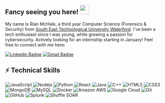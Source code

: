 ## Fancy seeing you here! <img src="https://raw.githubusercontent.com/aemmadi/aemmadi/master/wave.gif" width="30">

My name is Rían McHale, a third year Computer Science (Forensics & Security) from [South East Technological University Waterford](https://www.setu.ie). I've been a tech enthusiast since I was young, while growing a passion for cybersecurity. Actively looking for an internship starting in January! Feel free to connect with me here:

[![Linkedin Badge](https://img.shields.io/badge/-RianMcHale-blue?style=flat-square&logo=LinkedIn&logoColor=white&link=https://www.linkedin.com/in/rianmchale/)](https://www.linkedin.com/in/rianmchale/)
[![Gmail Badge](https://img.shields.io/badge/-rianmchwork@gmail.com-c14438?style=flat-square&logo=Gmail&logoColor=white&link=mailto:rianmchwork@gmail.com)](mailto:rianmchwork@gmail.com)

## ⚡ Technical Skills

![JavaScript](https://img.shields.io/badge/-JavaScript-black?style=flat-square&logo=javascript)
![Nodejs](https://img.shields.io/badge/-Nodejs-black?style=flat-square&logo=Node.js)
![Python](https://img.shields.io/badge/-Python-black?style=flat-square&logo=Python)
![React](https://img.shields.io/badge/-React-black?style=flat-square&logo=react)
![Java](https://img.shields.io/badge/-java-E34A86?style=flat-square&logo=java)
![C++](https://img.shields.io/badge/-C++-00599C?style=flat-square&logo=c)
![HTML5](https://img.shields.io/badge/-HTML5-E34F26?style=flat-square&logo=html5&logoColor=white)
![CSS3](https://img.shields.io/badge/-CSS3-1572B6?style=flat-square&logo=css3)
![MongoDB](https://img.shields.io/badge/-MongoDB-black?style=flat-square&logo=mongodb)
![MySQL](https://img.shields.io/badge/-MySQL-black?style=flat-square&logo=mysql)
![Docker](https://img.shields.io/badge/-Docker-black?style=flat-square&logo=docker)
![Amazon AWS](https://img.shields.io/badge/Amazon%20AWS-232F3E?style=flat-square&logo=amazon-aws)
![Google Cloud](https://img.shields.io/badge/Google%20Cloud-black?style=flat-square&logo=google-cloud)
![Git](https://img.shields.io/badge/-Git-black?style=flat-square&logo=git)
![GitHub](https://img.shields.io/badge/-GitHub-181717?style=flat-square&logo=github)
![Splunk](https://img.shields.io/badge/-Splunk-000000?style=flat-square&logo=splunk&logoColor=white)
![Shuffle SOAR](https://img.shields.io/badge/-Shuffle%20SOAR-2F2F2F?style=flat-square)
